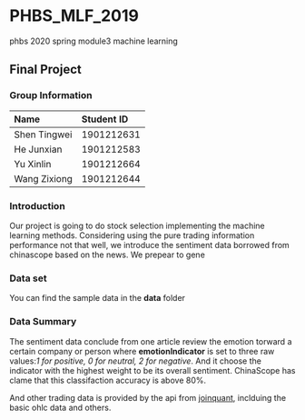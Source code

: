 # PHBS_MLF_2019
phbs 2020 spring module3 machine learning
## Final Project
### Group Information

|Name|Student ID|
|:---|:---|
|Shen Tingwei|1901212631|
|He Junxian|1901212583 |
|Yu Xinlin|1901212664|
|Wang Zixiong|1901212644|

### Introduction

Our project is going to do stock selection implementing the machine learning methods. Considering using the pure trading information performance not that well, we introduce the sentiment data borrowed from chinascope based on the news. We prepear to gene

### Data set 
You can find the sample data in the **data** folder

### Data Summary
The sentiment data conclude from one article review the emotion torward a certain company or person where **emotionIndicator** is set to three raw values:*1 for positive, 0 for neutral, 2 for negative*. And it choose the indicator with the highest weight to be its overall sentiment. ChinaScope has clame that this classifaction accuracy is above 80%.

And other trading data is provided by the api from [joinquant](https://www.joinquant.com/), inclduing the basic ohlc data and others.